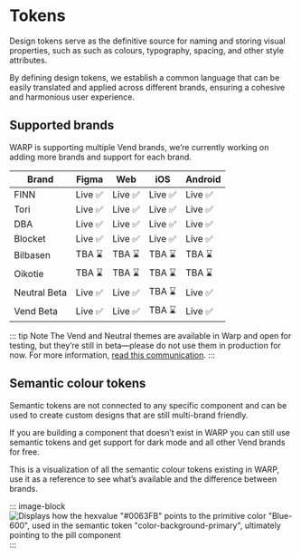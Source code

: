 # Tokens

Design tokens serve as the definitive source for naming and storing visual properties, such as such as colours, typography, spacing, and other style attributes.

By defining design tokens, we establish a common language that can be easily translated and applied across different brands, ensuring a cohesive and harmonious user experience.

## Supported brands

WARP is supporting multiple Vend brands, we’re currently working on adding more brands and support for each brand.

| Brand                                        | Figma   | Web     | iOS     | Android |
| -------------------------------------------- | ------- | ------- | ------- | ------- |
| FINN                                         | Live ✅ | Live ✅ | Live ✅ | Live ✅ |
| Tori                                         | Live ✅ | Live ✅ | Live ✅ | Live ✅ |
| DBA                                          | Live ✅ | Live ✅ | Live ✅ | Live ✅ |
| Blocket                                      | Live ✅ | Live ✅ | Live ✅ | Live ✅ |
| Bilbasen                                     | TBA ⌛  | TBA ⌛  | TBA ⌛  | TBA ⌛  |
| Oikotie                                      | TBA ⌛  | TBA ⌛  | TBA ⌛  | TBA ⌛  |
| Neutral <span class="beta-badge">Beta</span> | Live ✅ | Live ✅ | TBA ⌛  | Live ✅ |
| Vend <span class="beta-badge">Beta</span>    | Live ✅ | Live ✅ | TBA ⌛  | Live ✅ |

::: tip Note
The Vend and Neutral themes are available in Warp and open for testing, but they’re still in beta—please do not use them in production for now. For more information, [read this communication](https://sch-chat.slack.com/archives/C05ET166B42/p1744625736206399).
:::

## Semantic colour tokens

Semantic tokens are not connected to any specific component and can be used to create custom designs that are still multi-brand friendly.

If you are building a component that doesn’t exist in WARP you can still use semantic tokens and get support for dark mode and all other Vend brands for free.

This is a visualization of all the semantic colour tokens existing in WARP, use it as a reference to see what’s available and the difference between brands.

::: image-block
![Displays how the hexvalue "#0063FB" points to the primitive color "Blue-600", used in the semantic token "color-background-primary", ultimately pointing to the pill component](/foundations/design-token-structure.png)
:::
